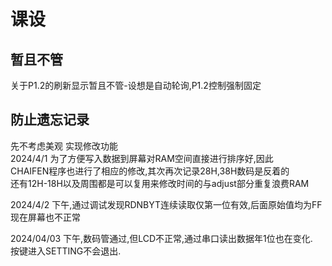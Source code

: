 # 课设
## 暂且不管
 关于P1.2的刷新显示暂且不管-设想是自动轮询,P1.2控制强制固定  

## 防止遗忘记录  
先不考虑美观  实现修改功能  
2024/4/1 为了方便写入数据到屏幕对RAM空间直接进行排序好,因此  
CHAIFEN程序也进行了相应的修改,其次再次记录28H,38H数码是反着的  
还有12H-18H以及周围都是可以复用来修改时间的与adjust部分重复浪费RAM

2024/4/2 下午,通过调试发现RDNBYT连续读取仅第一位有效,后面原始值均为FF  
现在屏幕也不正常  

2024/04/03 下午,数码管通过,但LCD不正常,通过串口读出数据年1位也在变化.  
按键进入SETTING不会退出.  